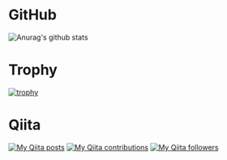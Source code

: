 # GitHub
![Anurag's github stats](https://github-readme-stats.vercel.app/api?username=i-tanaka730&show_icons=true&theme=tokyonight)

# Trophy
[![trophy](https://github-profile-trophy.vercel.app/?username=i-tanaka730)](https://github.com/i-tanaka730/github-profile-trophy)

# Qiita
[![My Qiita posts](https://qiita-badge.apiapi.app/s/i-tanaka730/posts.svg)](http://qiita.com/i-tanaka730)
[![My Qiita contributions](https://qiita-badge.apiapi.app/s/i-tanaka730/contributions.svg)](http://qiita.com/i-tanaka730)
[![My Qiita followers](https://qiita-badge.apiapi.app/s/i-tanaka730/followers.svg)](http://qiita.com/i-tanaka730)
